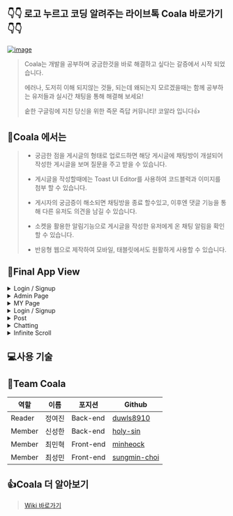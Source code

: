 ## 👇👇 로고 누르고 코딩 알려주는 라이브톡 Coala 바로가기 👇👇

[![image](https://user-images.githubusercontent.com/81334373/167308723-7a63ec0b-9072-4b69-9ad3-2bf3f9d40fea.png)](https://coala.ml)


>Coala는 개발을 공부하며 궁금한것을 바로 해결하고 싶다는 갈증에서 시작 되었습니다.
>
>에러나, 도저히 이해 되지않는 것들, 되는데 왜되는지 모르겠을때는 함께 공부하는 유저들과 실시간 채팅을 통해 해결해 보세요!
>
>숱한 구글링에 지친 당신을 위한 즉문 즉답 커뮤니티! 코알라 입니다👍
>

## 💯Coala 에서는
> - 궁금한 점을 게시글의 형태로 업로드하면 해당 게시글에 채팅방이 개설되어 작성한 게시글을 보며 질문을 주고 받을 수 있습니다.
> 
> - 게시글을 작성할때에는 Toast UI Editor를 사용하여 코드블럭과 이미지를 첨부 할 수 있습니다.
> 
> - 게시자의 궁금증이 해소되면 채팅방을 종료 할수있고, 이후엔 댓글 기능을 통해 다른 유저도 의견을 남길 수 있습니다. 
> 
> - 소켓을 활용한 알림기능으로 게시글을 작성한 유저에게 온 채팅 알림을 확인 할 수 있습니다.
> 
> - 반응형 웹으로 제작하여 모바일, 태블릿에서도 원활하게 사용할 수 있습니다.
> 

## 🌱Final App View
<details>
<summary> Login / Signup</summary>

<div markdown="1">
  
- Coala Signup
  
- Coala Login
  
- Github Login

</div>
</details>

<details>
<summary> Admin Page</summary>

<div markdown="1">
  
- Coala Signup
  
- Coala Login
  
- Github Login

</div>
</details>

<details>
<summary> MY Page</summary>

<div markdown="1">
  
- Coala Signup
  
- Coala Login
  
- Github Login

</div>
</details>
<details>
  
<summary> Login / Signup</summary>

<div markdown="1">
  
- Coala Signup
  
- Coala Login
  
- Github Login

</div>
</details>


<details>
<summary> Post</summary>

<div markdown="1">
  
- Coala Signup
  
- Coala Login
  
- Github Login

</div>
</details>

<details>
<summary> Chatting</summary>

<div markdown="1">
  
- Coala Signup
  
- Coala Login
  
- Github Login

</div>
</details>

<details>
<summary> Infinite Scroll</summary>

<div markdown="1">
  
- Coala Signup
  
- Coala Login
  
- Github Login

</div>
</details>


## 💻사용 기술

## 🐨Team Coala
|역할|이름|포지션|Github|
|-|-|-|-|
|Reader|정여진|Back-end|[duwls8910](https://github.com/duwls8910)|
|Member|신성한|Back-end|[holy-sin](https://github.com/holy-sin)|
|Member|최민혁|Front-end|[minheock](https://github.com/minheock)|
|Member|최성민|Front-end|[sungmin-choi](https://github.com/sungmin-choi)|

## 👍Coala 더 알아보기
> [Wiki 바로가기](https://github.com/codestates/coala/wiki)
